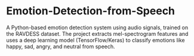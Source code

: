 # Emotion-Detection-from-Speech
A Python-based emotion detection system using audio signals, trained on the RAVDESS dataset. The project extracts mel-spectrogram features and uses a deep learning model (TensorFlow/Keras) to classify emotions like happy, sad, angry, and neutral from speech.

